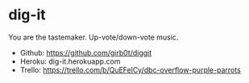 dig-it
======

You are the tastemaker. Up-vote/down-vote music.

- Github: https://github.com/girb0t/diggit
- Heroku: dig-it.herokuapp.com
- Trello: https://trello.com/b/QuEFelCy/dbc-overflow-purple-parrots
